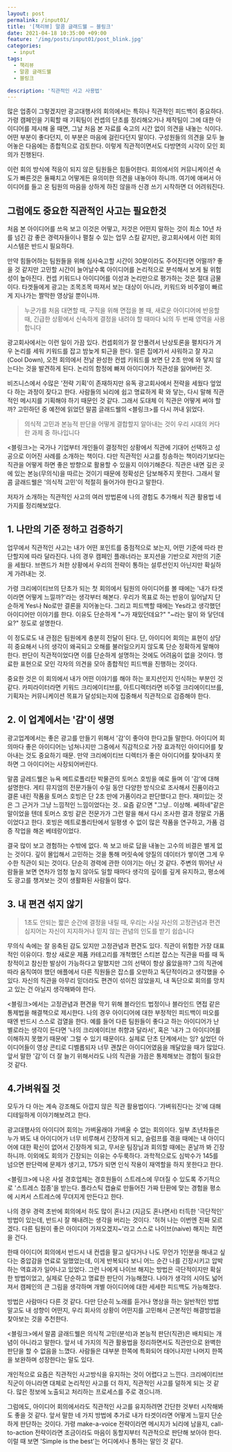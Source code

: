 ```yaml
---
layout: post
permalink: /input01/
title: '[책리뷰] 말콤 글래드웰 – 블링크'
date: 2021-04-18 10:35:00 +09:00
feature: '/img/posts/input01/post_blink.jpg'
categories:
  - input
tags:
  - 책리뷰
  - 말콤 글래드웰
  - 블링크

description: '직관적인 사고 사용법'
---
```

많은 업종이 그렇겠지만 광고대행사의 회의에서는 특히나 직관적인 피드백이 중요하다. 가령 캠페인을 기획할 때 기획팀이 컨셉의 단초를 정리해오거나 제작팀이 그에 대한 아이디어를 제시해 올 때면, 그날 처음 본 자료를 숙고의 시간 없이 의견을 내놓는 식이다. 어떤 부분이 좋다던지, 이 부분은 마음에 걸린다던지 말이다. 구성원들의 의견을 모두 늘어놓은 다음에는 종합적으로 검토한다. 이렇게 직관적이면서도 다방면의 시각이 모인 회의가 진행된다.

이런 회의 방식에 적응이 되지 않은 팀원들은 힘들어한다. 회의에서의 커뮤니케이션 속도가 빠른것은 둘째치고 어떻게든 유의미한 의견을 내놓아야 하니까. 여기에 애써서 아이디어를 들고 온 팀원의 마음을 상하게 하진 않을까 신경 쓰기 시작하면 더 어려워진다.

## 그럼에도 중요한 직관적인 사고는 필요한것
처음 본 아이디어를 쓰윽 보고 이것은 어떻고, 저것은 어떤지 말하는 것이 최소 10년 차를 넘긴 감 좋은 경력자들이나 펼칠 수 있는 업무 스킬 같지만, 광고회사에서 이런 회의 시스템은 반드시 필요하다.

만약 힘들어하는 팀원들을 위해 심사숙고할 시간이 30분이라도 주어진다면 어떨까? 좋을 것 같지만 고민할 시간이 늘어날수록 아이디어를 논리적으로 분석해서 보게 될 위험성이 높아진다. 컨셉 키워드나 아이디어를 이성과 논리만으로 평가하는 것은 절대 금물이다. 타겟들에게 광고는 조목조목 따져서 보는 대상이 아니라, 키워드와 비주얼이 빠르게 지나가는 짤막한 영상일 뿐이니까.

>누군가를 처음 대면할 때, 구직을 위해 면접을 볼 때, 새로운 아이디어에 반응할 때,
긴급한 상황에서 신속하게 결정을 내려야 할 때마다 뇌의 두 번째 영역을 사용합니다

광고회사에서는 이런 일이 가끔 있다. 컨셉회의가 잘 안풀려서 난상토론을 펼치다가 겨우 논리를 세워 키워드를 잡고 밤늦게 퇴근을 한다. 얼른 집에가서 샤워하고 잘 자고(Cool Down), 오전 회의에서 전날 완성한 컨셉 키워드를 보면 단 2초 만에 와 닿지 않는다는 것을 발견하게 된다. 논리의 함정에 빠져 아이디어가 직관성을 잃어버린 것.

비즈니스에서 수많은 '전략 기획'이 존재하지만 유독 광고회사에서 전략을 세웠다 엎었다 하는 과정이 잦다고 한다. 사람들의 뇌리에 쉽고 명료하게 확 와 닿는, 다시 말해 직관적인 메시지를 기획해야 하기 때문인 것 같다. 그래서 도대체 이 직관은 어떻게 써야 할까? 고민하던 중 예전에 읽었던 말콤 글래드웰의 <블링크>를 다시 꺼내 읽었다.

>의식적 고민과 본능적 판단을 어떻게 결합할지 알아내는 것이 우리 시대의 커다란 과제 중 하나입니다

<블링크>는 국가나 기업부터 개인들이 결정적인 상황에서 직관에 기대어 선택하고 성공으로 이어진 사례를 소개하는 책이다. 다만 직관적인 사고를 칭송하는 책이라기보다는 직관을 어떻게 하면 좋은 방향으로 활용할 수 있을지 이야기해준다. 직관은 내면 깊은 곳에 있는 본능(무의식)을 따르는 것이기 때문에 정확성은 담보해주지 못한다. 그래서 말콤 글래드웰은 '의식적 고민'이 적절히 들어가야 한다고 말한다.

저자가 소개하는 직관적인 사고의 여러 방법론에 나의 경험도 추가해서 직관 활용법 네 가지를 정리해보았다.

## 1. 나만의 기준 정하고 검증하기
업무에서 직관적인 사고는 내가 어떤 포인트를 중점적으로 보는지, 어떤 기준에 따라 판단할지에 따라 달라진다. 나의 경우 캠페인 플래너라는 포지션을 기반으로 저만의 기준을 세웠다. 브랜드가 처한 상황에서 우리의 전략이 통하는 설루션인지 아닌지만 확실하게 가려내는 것.

가령 크리에이티브의 단초가 되는 첫 회의에서 팀원의 아이디어를 볼 때에는 '내가 타겟이라면 어떻게 느낄까?'라는 생각부터 해본다. 우리가 목표로 하는 반응이 일어날지 단순하게 Yes나 No로만 결론을 지어놓는다. 그리고 피드백할 때에는 Yes라고 생각했던 아이디어만 이야기를 한다. 이유도 단순하게 "~가 재밌던데요?" "~라는 말이 와 닿던데요?" 정도로 설명한다.

이 정도로도 내 관점은 팀원에게 충분히 전달이 된다. 단, 아이디어 회의는 표현이 상당히 중요해서 나의 생각이 왜곡되고 오해를 불러일으키지 않도록 단순 정확하게 말해야 한다. 판단이 직관적이었다면 이를 단순하게 설명하는 것에도 어려움이 없을 것이다. 명료한 표현으로 모인 각자의 의견을 모아 종합적인 피드백을 진행하는 것이다.

중요한 것은 이 회의에서 내가 어떤 이야기를 해야 하는 포지션인지 인식하는 부분인 것 같다. 카피라이터라면 키워드 크리에이티브를, 아트디렉터라면 비주얼 크리에이티브를, 기획자는 커뮤니케이션 목표가 달성되는지에 집중해서 직관적으로 검증해야 한다.

## 2. 이 업계에서는 '감'이 생명
광고업계에서는 좋은 광고를 만들기 위해서 '감'이 좋아야 한다고들 말한다. 아이디어 회의마다 좋은 아이디어는 넘쳐나지만 그중에서 직감적으로 가장 효과적인 아이디어를 찾아내는 것도 중요하기 때문. 만약 크리에이티브 디렉터가 좋은 아이디어를 찾아내지 못하면 그 아이디어는 사장되어버린다.

말콤 글레드웰은 뉴욕 메트로폴리탄 박물관의 토머스 호빙을 예로 들며 이 '감'에 대해 설명한다. 게티 뮤지엄의 전문가들이 수일 동안 다양한 방식으로 조사해서 진품이라고 결론 내린 작품을 토머스 호빙은 단 2초 만에 가품이라고 판단했다고 한다. 재미있는 것은 그 근거가 그냥 느낌적인 느낌이었다는 것.. 요즘 같으면 "그냥.. 이상해. 쎄하네"같은 말이었을 텐데 토머스 호빙 같은 전문가가 그런 말을 해서 다시 조사한 결과 정말로 가품이었다고 한다. 호빙은 메트로폴리탄에서 일평생 수 없이 많은 작품을 연구하고, 가품 검증 작업을 해온 베테랑이었다.

결국 많이 보고 경험하는 수밖에 없다. 쓱 보고 바로 답을 내놓는 고수의 비결은 별게 없는 것이다. 깊이 몰입해서 고민하는 것을 통해 머릿속에 양질의 데이터가 쌓이면 그게 우수한 직관이 되는 것이다. 단순히 경력에 관한 이야기는 아닌 것 같다. 주변의 뛰어난 사람들을 보면 연차가 엄청 높지 않아도 일할 때마다 생각의 깊이를 깊게 유지하고, 평소에도 광고를 챙겨보는 것이 생활화된 사람들이 많다.

## 3. 내 편견 섞지 않기
>1초도 안되는 짧은 순간에 결정을 내릴 때, 우리는 사실 자신의 고정관념과 편견
심지어는 자신이 지지하거나 믿지 않는 관념의 인도를 받기 쉽습니다

무의식 속에는 잘 응축된 감도 있지만 고정관념과 편견도 있다. 직관이 위험한 가장 대표적인 이유이다. 항상 새로운 제품 카테고리를 개척했던 스티븐 잡스는 직관을 따를 때 독창적이고 참신한 발상이 가능하다고 말했지만 그의 선택이 항상 옳았을까? 그의 직관에 따라 움직여야 했던 애플에서 다른 직원들은 잡스를 오만하고 독단적이라고 생각했을 수 있다. 자신의 직관을 아무리 믿더라도 편견이 섞이진 않았을지, 내 독단으로 회의를 망치고 있는 건 아닐지 생각해봐야 한다.

<블링크>에서는 고정관념과 편견을 막기 위해 블라인드 법정이나 블라인드 면접 같은 통제법을 해결책으로 제시한다. 나의 경우 아이디어에 대한 부정적인 피드백이 떠오를 때엔 반드시 스스로 검열을 한다. 예를 들어 다른 팀원들이 좋다고 하는 아이디어가 난 별로라는 생각이 든다면 '나의 크리에이티브 취향과 달라서', 혹은 '내가 그 아이디어를 이해하지 못했기 때문에' 그럴 수 있기 때문이다. 실제로 단초 단계에서는 잉? 싶었던 아이디어들이 영상 콘티로 디벨롭되자 너무 괜찮은 아이디어였음을 깨달았을 때가 많았다. 앞서 말한 '감'이 더 잘 늘기 위해서라도 나의 직관을 가끔은 통제해보는 경험이 필요한 것 같다.

## 4.가벼워질 것
모두가 다 아는 계속 강조해도 아깝지 않은 직관 활용법이다. '가벼워진다는 것'에 대해 디테일하게 이야기해보려고 한다.

광고대행사의 아이디어 회의는 가벼울래야 가벼울 수 없는 회의이다. 일부 초년차들은 누가 봐도 내 아이디어가 너무 비루해서 긴장하게 되고, 슬럼프를 겪을 때에는 내 아이디어에 대한 확신이 없어서 긴장하게 되고, 무서운 팀장님과 회의할 때에는 혼날까 봐 긴장하니까. 이외에도 회의가 긴장되는 이유는 수두룩하다. 과학적으로도 심박수가 145를 넘으면 판단력에 문제가 생기고, 175가 되면 인식 작용이 재역할을 하지 못한다고 한다.

<블링크>에 나온 사설 경호업체는 경호원들이 스트레스에 무뎌질 수 있도록 주기적으로 '스트레스 접종'을 받는다. 플라스틱 캡슐로 만들어진 가짜 탄환에 맞는 경험을 평소에 시켜서 스트레스에 무뎌지게 만든다고 한다.

나의 경우 경력 초반에 회의에서 하도 많이 혼나고 (지금도 혼나면서) 터득한 '극단적인' 방법이 있는데, 반드시 잘 해내려는 생각을 버리는 것이다. '허허 나는 이번엔 진짜 모르겠다. 다른 팀원이 좋은 아이디어 가져오겠지~'라고 스스로 나이브(naive) 해지는 최면을 건다.

한때 아이디어 회의에서 반드시 내 컨셉을 팔고 싶다거나 나도 무언가 1인분을 해내고 싶다는 중압감을 연료로 일했었는데, 이게 반복되다 보니 어느 순간 나를 긴장시키고 압박하는 역효과가 일어나고 있었다. 그런 나에게 나이브 해지는 방법은 극단적이지만 확실한 방법이었고, 실제로 단순하고 명료한 판단이 가능해졌다. 나아가 생각의 시야도 넓어져서 캠페인의 큰 그림을 생각하며 개별 아이디어에 대한 세세한 피드백도 가능해졌다.

방법은 사람마다 다른 것 같다. 다만 단순히 노래를 듣거나 명상을 하는 일반적인 방법 말고도 내 성향이 어떤지, 우리 회사의 상황이 어떤지를 고민해서 근본적인 해결방법을 찾아보는 것을 추천한다.



<블링크>에서 말콤 글래드웰은 의식적 고민(분석)과 본능적 판단(직관)은 배치되는 개념이 아니라고 말한다. 앞서 네 가지의 직관 활용법을 정리하면서도 직관만으로 완벽한 판단을 할 수 없음을 느꼈다. 사람들은 대부분 한쪽에 특화되어 태어나지만 나머지 한쪽을 보완하며 성장한다는 말도 있다.



개인적으로 요즘은 직관적인 사고방식을 유지하는 것이 어렵다고 느낀다. 크리에이티브 직군이 아니라면 대체로 논리적인 사고를 더 하지, 직관적인 사고를 덜하게 되는 것 같다. 많은 정보에 노출되고 처리하는 프로세스를 주로 겪으니까.

그럼에도, 아이디어 회의에서라도 직관적인 사고를 유지하려면 간단한 것부터 시작해봐도 좋을 것 같다. 앞서 말한 네 가지 방법에 추가로 내가 타겟이라면 어떻게 느낄지 단순하게 판단하는 것이다. 가령 make-a-voice 전략이라면 메시지가 뇌리에 남을지, call-to-action 전략이라면 조금이라도 마음이 동할지부터 직관적으로 판단해 보아야 한다. 이럴 때 보면 'Simple is the best'는 어디에서나 통하는 말인 것 같다.
